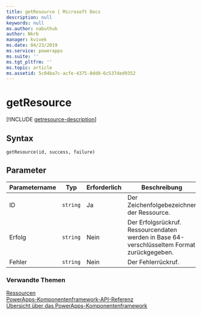 ```yaml
---
title: getResource | Microsoft Docs
description: null
keywords: null
ms.author: nabuthuk
author: Nkrb
manager: kvivek
ms.date: 04/23/2019
ms.service: powerapps
ms.suite: ''
ms.tgt_pltfrm: ''
ms.topic: article
ms.assetid: 5c04ba7c-acfe-4375-8dd8-6c537ded9352
---
```


# <a name="getresource"></a>getResource

[!INCLUDE [getresource-description](includes/getresource-description.md)]

## <a name="syntax"></a>Syntax

`getResource(id, success, failure)`

## <a name="parameters"></a>Parameter

| Parametername|Typ|Erforderlich|Beschreibung|
| ------------- |----|--------|-----------|
|ID|`string`|Ja|Der Zeichenfolgebezeichner der Ressource.|
|Erfolg|`string`|Nein|Der Erfolgsrückruf. Ressourcendaten werden in Base 64-verschlüsseltem Format zurückgegeben.|
|Fehler|`string`|Nein|Der Fehlerrückruf.|


### <a name="related-topics"></a>Verwandte Themen

[Ressourcen](../resources.md)<br/>
[PowerApps-Komponentenframework-API-Referenz](../../reference/index.md)<br/>
[Übersicht über das PowerApps-Komponentenframework](../../overview.md)